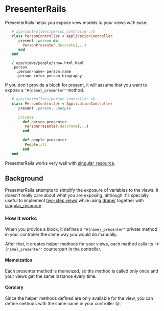 PresenterRails
=====================

PresenterRails helps you expose view models to your views with ease.

```ruby
   # app/controllers/person_controller.rb
   class PersonController < ApplicationController
      present :person do
        PersonPresenter.decorate(...)
      end
   end
```

```haml
   / app/views/people/show.html.haml
   .person
     .person-name= person.name
     .person-info= person.biography
```
If you don't provide a block for present, it will assume that you want to expose a `"#{name}_presenter"` method.
```ruby
   # app/controllers/person_controller.rb
   class PersonController < ApplicationController
      present :person, :people
      
      private
        def person_presenter
         PersonPresenter.decorate(...)
        end
        
        def people_presenter
         People.all
        end
   end
```

PresenterRails works very well with [singular_resource](https://github.com/ElMassimo/singular_resource).

## Background
PresenterRails attempts to simplify the exposure of variables to the views. It doesn't really care
about what you are exposing, although it's specially useful to implement [two-step views](http://martinfowler.com/eaaCatalog/twoStepView.html) while using
[draper](https://github.com/drapergem/draper) together with [singular_resource](https://github.com/ElMassimo/singular_resource).

### How it works

When you provide a block, it defines a `"#{name}_presenter"` private method in your controller the same way you would do manually.

After that, it creates helper methods for your views, each method calls its `"#{name}_presenter"` counterpart in the controller.

#### Memoization
Each presenter method is memoized, so the method is called only once and your views get the same instance every time.

#### Corolary
Since the helper methods defined are only available for the view, you can define methods with the same name in your controller :smiley:.
